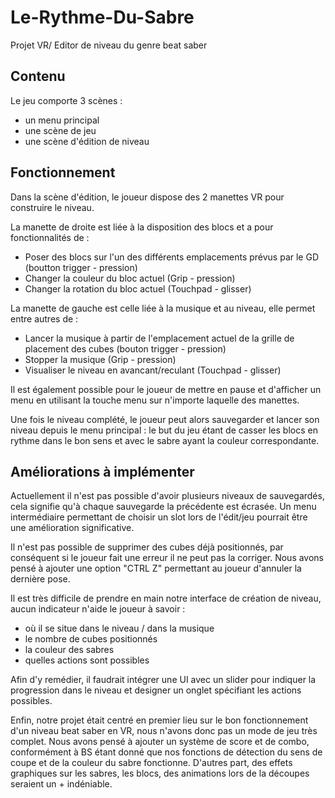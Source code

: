 # Le-Rythme-Du-Sabre
Projet VR/ Editor de niveau du genre beat saber

## Contenu

Le jeu comporte 3 scènes : 
  - un menu principal
  - une scène de jeu
  - une scène d'édition de niveau

## Fonctionnement

Dans la scène d'édition, le joueur dispose des 2 manettes VR pour construire le niveau. 

La manette de droite est liée à la disposition des blocs et a pour fonctionnalités de :

  - Poser des blocs sur l'un des différents emplacements prévus par le GD (boutton trigger - pression)
  - Changer la couleur du bloc actuel (Grip - pression)
  - Changer la rotation du bloc actuel (Touchpad - glisser)

La manette de gauche est celle liée à la musique et au niveau, elle permet entre autres de :

  - Lancer la musique à partir de l'emplacement actuel de la grille de placement des cubes (bouton trigger - pression)
  - Stopper la musique (Grip - pression)
  - Visualiser le niveau en avancant/reculant (Touchpad - glisser)
    
Il est également possible pour le joueur de mettre en pause et d'afficher un menu en utilisant la touche menu sur n'importe laquelle des manettes.

Une fois le niveau complété, le joueur peut alors sauvegarder et lancer son niveau depuis le menu principal : le but du jeu étant de casser les blocs en rythme dans le bon sens et avec le sabre ayant la couleur correspondante.

## Améliorations à implémenter

Actuellement il n'est pas possible d'avoir plusieurs niveaux de sauvegardés, cela signifie qu'à chaque sauvegarde la précédente est écrasée.
Un menu intermédiaire permettant de choisir un slot lors de l'édit/jeu pourrait être une amélioration significative.

Il n'est pas possible de supprimer des cubes déjà positionnés, par conséquent si le joueur fait une erreur il ne peut pas la corriger.
Nous avons pensé à ajouter une option "CTRL Z" permettant au joueur d'annuler la dernière pose.

Il est très difficile de prendre en main notre interface de création de niveau, aucun indicateur n'aide le joueur à savoir :

  - où il se situe dans le niveau / dans la musique
  - le nombre de cubes positionnés
  - la couleur des sabres
  - quelles actions sont possibles

Afin d'y remédier, il faudrait intégrer une UI avec un slider pour indiquer la progression dans le niveau et designer un onglet spécifiant les actions possibles.

Enfin, notre projet était centré en premier lieu sur le bon fonctionnement d'un niveau beat saber en VR, nous n'avons donc pas un mode de jeu très complet.
Nous avons pensé à ajouter un système de score et de combo, conformément à BS étant donné que nos fonctions de détection du sens de coupe et de la couleur du sabre fonctionne.
D'autres part, des effets graphiques sur les sabres, les blocs, des animations lors de la découpes seraient un + indéniable.
